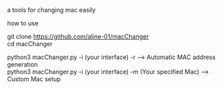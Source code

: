 a tools for changing mac easily

how to use 

git clone https://github.com/aline-01/macChanger</br>
cd macChanger

python3 macChanger.py -i (your interface) -r --> Automatic MAC address generation</br>
python3 macChanger.py -i (your interface) -m (Your specified Mac) --> Custom Mac setup


